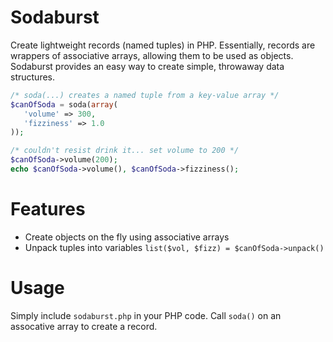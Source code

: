 Sodaburst
=========

Create lightweight records (named tuples) in PHP. Essentially, records are wrappers of associative arrays, 
allowing them to be used as objects. Sodaburst provides an easy way to create simple, throwaway data structures.

```php
/* soda(...) creates a named tuple from a key-value array */
$canOfSoda = soda(array(
   'volume' => 300,
   'fizziness' => 1.0
));

/* couldn't resist drink it... set volume to 200 */
$canOfSoda->volume(200);
echo $canOfSoda->volume(), $canOfSoda->fizziness();
```

Features
========
* Create objects on the fly using associative arrays
* Unpack tuples into variables ```list($vol, $fizz) = $canOfSoda->unpack()```

Usage
=====
Simply include ```sodaburst.php``` in your PHP code. Call ```soda()``` on an assocative array to create a record.